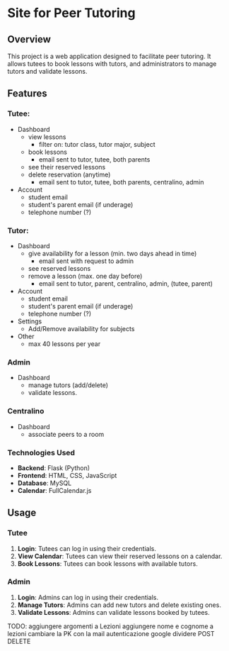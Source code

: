 # Site for Peer Tutoring

## Overview

This project is a web application designed to facilitate peer tutoring. It allows tutees to book lessons with tutors, and administrators to manage tutors and validate lessons.

## Features

### Tutee: 
- Dashboard
    - view lessons
        - filter on: tutor class, tutor major, subject
    - book lessons
        - email sent to tutor, tutee, both parents
    - see their reserved lessons
    - delete reservation (anytime)
        - email sent to tutor, tutee, both parents, centralino, admin
- Account
    - student email
    - student's parent email (if underage)
    - telephone number (?)

### Tutor:
- Dashboard
    - give availability for a lesson (min. two days ahead in time)
        - email sent with request to admin
    - see reserved lessons
    - remove a lesson (max. one day before)
        - email sent to tutor, parent, centralino, admin, (tutee, parent)
- Account
    - student email
    - student's parent email (if underage)
    - telephone number (?)
- Settings
    - Add/Remove availability for subjects
- Other
    - max 40 lessons per year

### Admin
- Dashboard
    - manage tutors (add/delete)
    - validate lessons.

### Centralino
- Dashboard
    - associate peers to a room



### Technologies Used

- **Backend**: Flask (Python)
- **Frontend**: HTML, CSS, JavaScript
- **Database**: MySQL
- **Calendar**: FullCalendar.js


## Usage

### Tutee

1. **Login**: Tutees can log in using their credentials.
2. **View Calendar**: Tutees can view their reserved lessons on a calendar.
3. **Book Lessons**: Tutees can book lessons with available tutors.

### Admin

1. **Login**: Admins can log in using their credentials.
2. **Manage Tutors**: Admins can add new tutors and delete existing ones.
3. **Validate Lessons**: Admins can validate lessons booked by tutees.




TODO:
aggiungere argomenti a Lezioni
aggiungere nome e cognome a lezioni
cambiare la PK con la mail
autenticazione google
dividere POST DELETE
